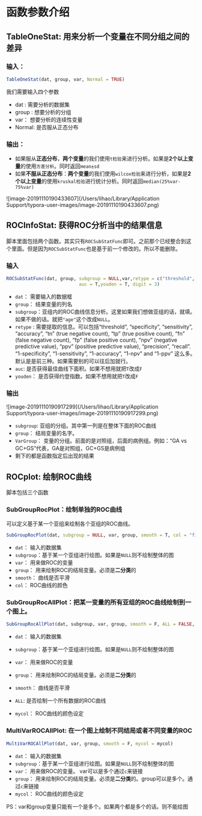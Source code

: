 # 函数参数介绍

## TableOneStat: 用来分析一个变量在不同分组之间的差异

### 输入：

```R
TableOneStat(dat, group, var, Normal = TRUE)
```

我们需要输入四个参数

- dat : 需要分析的数据集
- group : 想要分析的分组
- var： 想要分析的连续性变量
- Normal: 是否服从正态分布

### 输出：

- 如果服从**正态分布**，**两个变量**的我们使用`t检验`来进行分析。如果是**2个以上变量**的使用`方差分析`。同时返回`mean±sd`
- 如果**不服从正态分布**：**两个变量**的我们使用`wilcox检验`来进行分析，如果是**2个以上变量**的使用`kruskal检验`进行统计分析。同时返回`median(25%var-75%var)`

![image-20191110190433607](/Users/lihao/Library/Application Support/typora-user-images/image-20191110190433607.png)

## ROCInfoStat: 获得ROC分析当中的结果信息

脚本里面包括两个函数。其实只有`ROCSubStatFunc`即可。之前那个已经整合到这个里面。但是因为`ROCSubStatFunc`也是基于前一个修改的。所以不能删除。

### 输入

```R
ROCSubStatFunc(dat, group, subgroup = NULL,var,retype = c("threshold", "specificity", "sensitivity"),
                           auc = T,youden = T, digit = 3)
```

- `dat`： 需要输入的数据框
- `group`： 结果变量的列名
- `subgroup`：亚组内的ROC曲线信息分析。这里如果我们想做亚组的话，就填。如果不做的话。就把`"age"`这个改成`NULL`。
- `retype` : 需要提取的信息。可以包括“threshold”, “specificity”, “sensitivity”, “accuracy”, “tn” (true negative count), “tp” (true positive count), “fn” (false negative count), “fp” (false positive count), “npv” (negative predictive value), “ppv” (positive predictive value), “precision”, “recall”. “1-specificity”, “1-sensitivity”, “1-accuracy”, “1-npv” and “1-ppv” 这么多。默认是是前三种。如果需要别的可以往后加就行。
- `auc`: 是否获得最佳曲线下面积。如果不想用就把`T`改成`F`
- `youden`： 是否获得约登指数。如果不想用就把`T`改成`F`

### 输出

![image-20191110190917299](/Users/lihao/Library/Application Support/typora-user-images/image-20191110190917299.png)

- `subgroup`: 亚组的分组。其中第一列是在整体下面的ROC曲线
- `group`： 结局变量的名字。
- `VarGroup`： 变量的分组。前面的是对照组，后面的病例组。例如：“GA vs GC+GS”代表，GA是对照组，GC+GS是病例组
- 剩下的都是函数指定后出现的结果

## ROCplot: 绘制ROC曲线

脚本包括三个函数

### SubGroupRocPlot：绘制单独的ROC曲线

可以定义基于某一个亚组来绘制各个亚组的ROC曲线。

```R
SubGroupRocPlot(dat, subgroup = NULL, var, group, smooth = T, col = "firebrick1")
```

- `dat`： 输入的数据集
- `subgroup`：基于某一个亚组进行绘图。如果是`NULL`则不绘制整体的图
- `var`： 用来做ROC的变量
- `group`： 用来绘制ROC的结局变量。必须是**二分类**的
- `smooth`： 曲线是否平滑
- `col`： ROC曲线的颜色

### SubGroupRocAllPlot：把某一变量的所有亚组的ROC曲线绘制到一个图上。

```R
SubGroupRocAllPlot(dat, subgroup, var, group, smooth = F, ALL = FALSE, mycol = mycol)
```

- `dat`： 输入的数据集
- `subgroup`：基于某一个亚组进行绘图。如果是`NULL`则不绘制整体的图
- `var`： 用来做ROC的变量
- `group`： 用来绘制ROC的结局变量。必须是**二分类**的

- `smooth`： 曲线是否平滑
- `ALL`: 是否绘制一个所有数据的ROC曲线

- `mycol`： ROC曲线的颜色设定

### MultiVarROCAllPlot: 在一个图上绘制不同结局或者不同变量的ROC

```R
MultiVarROCAllPlot(dat, var, group, smooth = F, mycol = mycol)
```

- `dat`： 输入的数据集
- `subgroup`：基于某一个亚组进行绘图。如果是`NULL`则不绘制整体的图
- `var`： 用来做ROC的变量。 var可以是多个通过`c`来链接
- `group`： 用来绘制ROC的结局变量。必须是**二分类**的。group可以是多个。通过`c`来链接
- `mycol`： ROC曲线的颜色设定

PS：var和group变量只能有一个是多个。如果两个都是多个的话。则不能绘图
